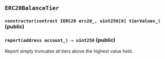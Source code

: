 ## `ERC20BalanceTier`






### `constructor(contract IERC20 erc20_, uint256[8] tierValues_)` (public)





### `report(address account_) → uint256` (public)

Report simply truncates all tiers above the highest value held.





